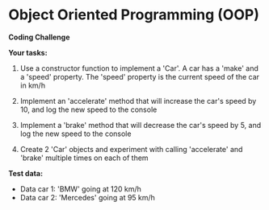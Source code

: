 # Object Oriented Programming (OOP)

**Coding Challenge**

**Your tasks:**

1. Use a constructor function to implement a 'Car'. A car has a 'make' and a
   'speed' property. The 'speed' property is the current speed of the car in
   km/h

2. Implement an 'accelerate' method that will increase the car's speed by 10,
   and log the new speed to the console

3. Implement a 'brake' method that will decrease the car's speed by 5, and log
   the new speed to the console

4. Create 2 'Car' objects and experiment with calling 'accelerate' and
   'brake' multiple times on each of them

**Test data:**

- Data car 1: 'BMW' going at 120 km/h
- Data car 2: 'Mercedes' going at 95 km/h
